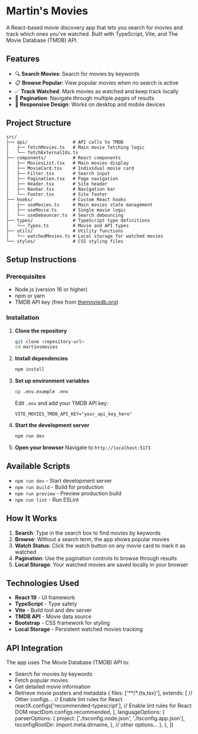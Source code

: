 # Martin's Movies

A React-based movie discovery app that lets you search for movies and track which ones you've watched. Built with TypeScript, Vite, and The Movie Database (TMDB) API.

## Features

- 🔍 **Search Movies**: Search for movies by keywords
- 📋 **Browse Popular**: View popular movies when no search is active
- ✅ **Track Watched**: Mark movies as watched and keep track locally
- 📄 **Pagination**: Navigate through multiple pages of results
- 🎨 **Responsive Design**: Works on desktop and mobile devices

## Project Structure

```
src/
├── api/                 # API calls to TMDB
│   ├── fetchMovies.ts   # Main movie fetching logic
│   └── fetchExternalIds.ts
├── components/          # React components
│   ├── MoviesList.tsx   # Main movies display
│   ├── MovieCard.tsx    # Individual movie card
│   ├── Filter.tsx       # Search input
│   ├── Pagination.tsx   # Page navigation
│   ├── Header.tsx       # Site header
│   ├── Navbar.tsx       # Navigation bar
│   └── Footer.tsx       # Site footer
├── hooks/               # Custom React hooks
│   ├── useMovies.ts     # Main movies state management
│   ├── useMovie.ts      # Single movie logic
│   └── useDebouncer.ts  # Search debouncing
├── types/               # TypeScript type definitions
│   └── Types.ts         # Movie and API types
├── utils/               # Utility functions
│   └── watchedMovies.ts # Local storage for watched movies
└── styles/              # CSS styling files
```

## Setup Instructions

### Prerequisites

- Node.js (version 16 or higher)
- npm or yarn
- TMDB API key (free from [themoviedb.org](https://www.themoviedb.org/settings/api))

### Installation

1. **Clone the repository**
   ```bash
   git clone <repository-url>
   cd martinsmovies
   ```

2. **Install dependencies**
   ```bash
   npm install
   ```

3. **Set up environment variables**
   ```bash
   cp .env.example .env
   ```
   
   Edit `.env` and add your TMDB API key:
   ```
   VITE_MOVIES_TMDB_API_KEY="your_api_key_here"
   ```

4. **Start the development server**
   ```bash
   npm run dev
   ```

5. **Open your browser**
   Navigate to `http://localhost:5173`

## Available Scripts

- `npm run dev` - Start development server
- `npm run build` - Build for production
- `npm run preview` - Preview production build
- `npm run lint` - Run ESLint

## How It Works

1. **Search**: Type in the search box to find movies by keywords
2. **Browse**: Without a search term, the app shows popular movies
3. **Watch Status**: Click the watch button on any movie card to mark it as watched
4. **Pagination**: Use the pagination controls to browse through results
5. **Local Storage**: Your watched movies are saved locally in your browser

## Technologies Used

- **React 19** - UI framework
- **TypeScript** - Type safety
- **Vite** - Build tool and dev server
- **TMDB API** - Movie data source
- **Bootstrap** - CSS framework for styling
- **Local Storage** - Persistent watched movies tracking

## API Integration

The app uses The Movie Database (TMDB) API to:
- Search for movies by keywords
- Fetch popular movies
- Get detailed movie information
- Retrieve movie posters and metadata
  {
    files: ['**/*.{ts,tsx}'],
    extends: [
      // Other configs...
      // Enable lint rules for React
      reactX.configs['recommended-typescript'],
      // Enable lint rules for React DOM
      reactDom.configs.recommended,
    ],
    languageOptions: {
      parserOptions: {
        project: ['./tsconfig.node.json', './tsconfig.app.json'],
        tsconfigRootDir: import.meta.dirname,
      },
      // other options...
    },
  },
])
```
